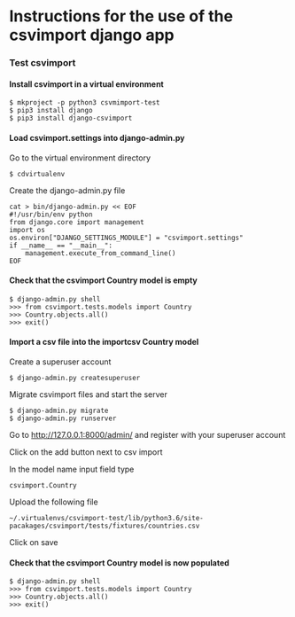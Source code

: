 Instructions for the use of the csvimport django app
====================================================

### Test csvimport

#### Install csvimport in a virtual environment

    $ mkproject -p python3 csvmimport-test
    $ pip3 install django
    $ pip3 install django-csvimport

#### Load csvimport.settings into django-admin.py

Go to the virtual environment directory

    $ cdvirtualenv

Create the django-admin.py file

    cat > bin/django-admin.py << EOF
    #!/usr/bin/env python
    from django.core import management
    import os
    os.environ["DJANGO_SETTINGS_MODULE"] = "csvimport.settings"
    if __name__ == "__main__":
        management.execute_from_command_line()
    EOF

#### Check that the csvimport Country model is empty

    $ django-admin.py shell
    >>> from csvimport.tests.models import Country
    >>> Country.objects.all()
    >>> exit()

#### Import a csv file into the importcsv Country model

Create a superuser account

    $ django-admin.py createsuperuser

Migrate csvimport files and start the server

    $ django-admin.py migrate
    $ django-admin.py runserver

Go to http://127.0.0.1:8000/admin/ and register with your
superuser account

Click on the add button next to csv import

In the model name input field type

    csvimport.Country

Upload the following file

    ~/.virtualenvs/csvimport-test/lib/python3.6/site-pacakages/csvimport/tests/fixtures/countries.csv

Click on save

#### Check that the csvimport Country model is now populated

    $ django-admin.py shell
    >>> from csvimport.tests.models import Country
    >>> Country.objects.all()
    >>> exit()
